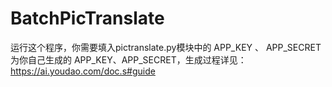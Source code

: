 # BatchPicTranslate
运行这个程序，你需要填入pictranslate.py模块中的 APP_KEY 、 APP_SECRET为你自己生成的 APP_KEY、APP_SECRET，生成过程详见：https://ai.youdao.com/doc.s#guide
